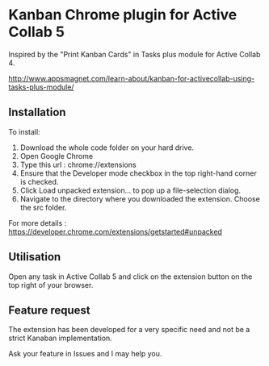 # Kanban Chrome plugin for Active Collab 5

Inspired by the "Print Kanban Cards" in Tasks plus module for Active Collab 4.

http://www.appsmagnet.com/learn-about/kanban-for-activecollab-using-tasks-plus-module/

## Installation

To install: 

1. Download the whole code folder on your hard drive.
2. Open Google Chrome
3. Type this url : chrome://extensions 
4. Ensure that the Developer mode checkbox in the top right-hand corner is checked.
5. Click Load unpacked extension… to pop up a file-selection dialog.
6. Navigate to the directory where you downloaded the extension. Choose the src folder.

For more details : https://developer.chrome.com/extensions/getstarted#unpacked

## Utilisation

Open any task in Active Collab 5 and click on the extension button on the top right of your browser.

## Feature request
The extension has been developed for a very specific need and not be a strict Kanaban implementation. 

Ask your feature in Issues and I may help you.
